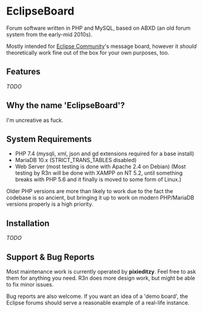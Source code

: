 # EclipseBoard
Forum software written in PHP and MySQL, based on ABXD (an old forum system from the early-mid 2010s).

Mostly intended for [Eclipse Community](https://forum.eclipse.cx/)'s message board, however it *should* theoretically work fine out of the box for your own purposes, too.

## Features
*TODO*

## Why the name 'EclipseBoard'?
I'm uncreative as fuck.

## System Requirements
* PHP 7.4 (mysqli, xml, json and gd extensions required for a base install)
* MariaDB 10.x (STRICT_TRANS_TABLES disabled)
* Web Server (most testing is done with Apache 2.4 on Debian) (Most testing by R3n will be done with XAMPP on NT 5.2, until something breaks with PHP 5.6 and it finally is moved to some form of Linux.)


Older PHP versions are more than likely to work due to the fact the codebase is so ancient, but bringing it up to work on modern PHP/MariaDB versions properly is a high priority.

## Installation
*TODO*

## Support & Bug Reports
Most maintenance work is currently operated by **pixieditzy**. Feel free to ask them for anything you need. R3n does more design work, but might be able to fix minor issues.

Bug reports are also welcome. If you want an idea of a 'demo board', the Eclipse forums should serve a reasonable example of a real-life instance.
